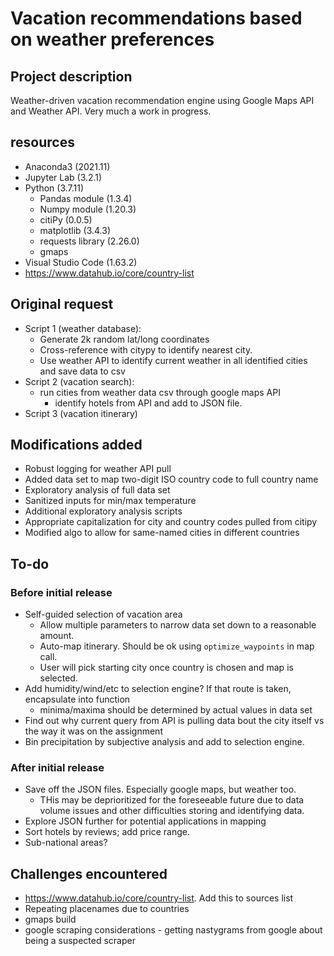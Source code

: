 # Vacation recommendations based on weather preferences

## Project description

Weather-driven vacation recommendation engine using Google Maps API and Weather API.  Very much a work in progress.

## resources 
* Anaconda3 (2021.11)
* Jupyter Lab (3.2.1)
* Python (3.7.11)
    * Pandas module (1.3.4)
    * Numpy module (1.20.3)
    * citiPy (0.0.5)
    * matplotlib (3.4.3)
    * requests library (2.26.0)
    * gmaps
* Visual Studio Code (1.63.2)
* https://www.datahub.io/core/country-list

## Original request

* Script 1 (weather database):
    * Generate 2k random lat/long coordinates
    * Cross-reference with citypy to identify nearest city.
    * Use weather API to identify current weather in all identified cities and save data to csv
* Script 2 (vacation search):
    * run cities from weather data csv through google maps API
        * identify hotels from API and add to JSON file.
* Script 3 (vacation itinerary)

## Modifications added

* Robust logging for weather API pull
* Added data set to map two-digit ISO country code to full country name
* Exploratory analysis of full data set
* Sanitized inputs for min/max temperature
* Additional exploratory analysis scripts
* Appropriate capitalization for city and country codes pulled from citipy
* Modified algo to allow for same-named cities in different countries

## To-do

### Before initial release

* Self-guided selection of vacation area
    * Allow multiple parameters to narrow data set down to a reasonable amount.
    * Auto-map itinerary.  Should be ok using `optimize_waypoints` in map call.
    * User will pick starting city once country is chosen and map is selected.
* Add humidity/wind/etc to selection engine?  If that route is taken, encapsulate into function
    * minima/maxima should be determined by actual values in data set
* Find out why current query from API is pulling data bout the city itself vs the way it was on the assignment
* Bin precipitation by subjective analysis and add to selection engine.

### After initial release

* Save off the JSON files.  Especially google maps, but weather too.
    * THis may be deprioritized for the foreseeable future due to data volume issues and other difficulties storing and identifying data.
* Explore JSON further for potential applications in mapping
* Sort hotels by reviews; add price range.
* Sub-national areas?

## Challenges encountered

* https://www.datahub.io/core/country-list.  Add this to sources list
* Repeating placenames due to countries
* gmaps build
* google scraping considerations - getting nastygrams from google about being a suspected scraper